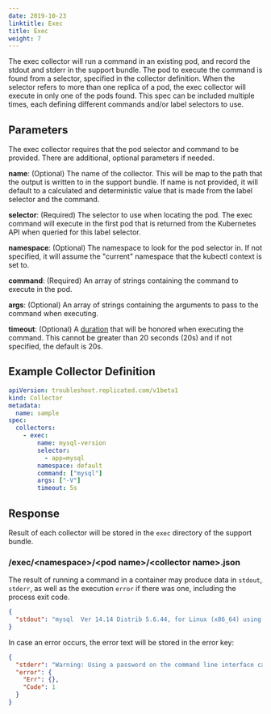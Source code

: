 ```yaml
---
date: 2019-10-23
linktitle: Exec
title: Exec
weight: 7
---
```


The exec collector will run a command in an existing pod, and record the stdout and stderr in the support bundle. The pod to execute the command is found from a selector, specified in the collector definition. When the selector refers to more than one replica of a pod, the exec collector will execute in only one of the pods found. This spec can be included multiple times, each defining different commands and/or label selectors to use.

## Parameters

The exec collector requires that the pod selector and command to be provided. There are additional, optional parameters if needed.

**name**: (Optional) The name of the collector. This will be map to the path that the output is written to in the support bundle. If name is not provided, it will default to a calculated and deterministic value that is made from the label selector and the command.

**selector**: (Required) The selector to use when locating the pod. The exec command will execute in the first pod that is returned from the Kubernetes API when queried for this label selector.

**namespace**: (Optional) The namespace to look for the pod selector in. If not specified, it will assume the "current" namespace that the kubectl context is set to.

**command**: (Required) An array of strings containing the command to execute in the pod.

**args**: (Optional) An array of strings containing the arguments to pass to the command when executing.

**timeout**: (Optional) A [duration](https://golang.org/pkg/time/#Duration) that will be honored when executing the command. This cannot be greater than 20 seconds (20s) and if not specified, the default is 20s.

## Example Collector Definition

```yaml
apiVersion: troubleshoot.replicated.com/v1beta1
kind: Collector
metadata:
  name: sample
spec:
  collectors:
    - exec:
        name: mysql-version
        selector:
          - app=mysql
        namespace: default
        command: ["mysql"]
        args: ["-V"]
        timeout: 5s
```

## Response

Result of each collector will be stored in the `exec` directory of the support bundle.

### /exec/\<namespace\>/\<pod name\>/\<collector name\>.json

The result of running a command in a container may produce data in `stdout`, `stderr`, as well as the execution `error` if there was one, including the process exit code.

```json
{
  "stdout": "mysql  Ver 14.14 Distrib 5.6.44, for Linux (x86_64) using  EditLine wrapper\n"
}
```

In case an error occurs, the error text will be stored  in the error key:

```json
{
  "stderr": "Warning: Using a password on the command line interface can be insecure.\nERROR 1064 (42000) at line 1: You have an error in your SQL syntax; check the manual that corresponds to your MySQL server version for the right syntax to use near 'process list' at line 1\n",
  "error": {
    "Err": {},
    "Code": 1
  }
}
```
